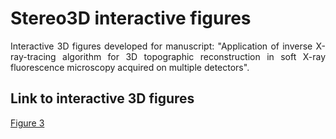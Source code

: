 # Stereo3D interactive figures
<div align="justify">  
Interactive 3D figures developed for manuscript: "Application of inverse X-ray-tracing algorithm for 3D topographic reconstruction in soft X-ray fluorescence microscopy acquired on multiple detectors". 
 
## Link to interactive 3D figures
[Figure 3](https://ElettraSciComp.github.io/)
